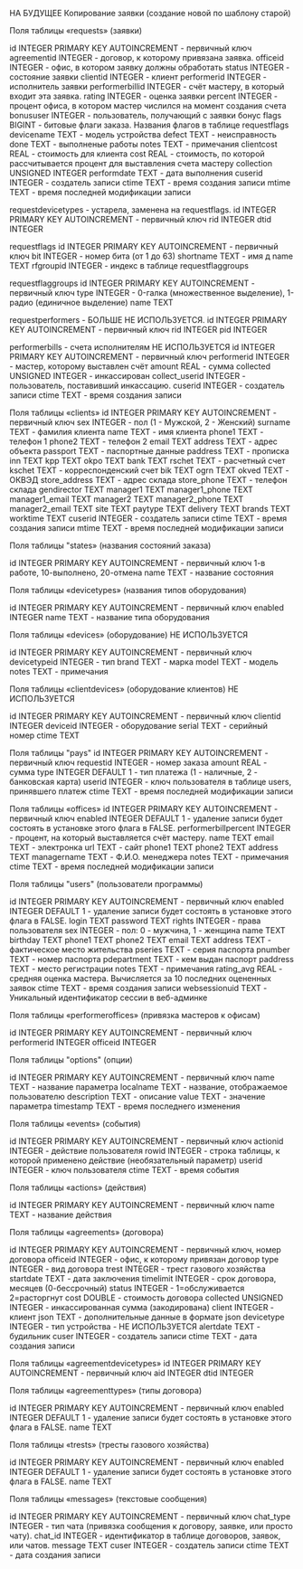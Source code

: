 НА БУДУЩЕЕ
Копирование заявки (создание новой по шаблону старой)


Поля таблицы «requests» (заявки)

id INTEGER PRIMARY KEY AUTOINCREMENT - первичный ключ
agreementid INTEGER - договор, к которому привязана заявка.
officeid INTEGER - офис, в котором заявку должны обработать
status INTEGER - состояние заявки
clientid INTEGER - клиент
performerid INTEGER - исполнитель заявки
performerbillid INTEGER - счёт мастеру, в который входит эта заявка.
rating INTEGER - оценка заявки
percent INTEGER - процент офиса, в котором мастер числился на момент создания счета
bonususer INTEGER - пользователь, получающий с заявки бонус
flags BIGINT - битовые флаги заказа. Названия флагов в таблице requestflags
devicename TEXT - модель устройства
defect TEXT - неисправность
done TEXT - выполненые работы
notes TEXT - примечания
clientcost REAL - стоимость для клиента
cost REAL - стоимость, по которой рассчитывается процент для выставления счета мастеру
collection UNSIGNED INTEGER
performdate TEXT - дата выполнения
cuserid INTEGER - создатель записи
ctime TEXT - время создания записи
mtime TEXT - время последней модификации записи

requestdevicetypes - устарела, заменена на requestflags.
id INTEGER PRIMARY KEY AUTOINCREMENT - первичный ключ
rid INTEGER
dtid INTEGER


requestflags
id INTEGER PRIMARY KEY AUTOINCREMENT - первичный ключ
bit INTEGER - номер бита (от 1 до 63)
shortname TEXT - имя д
name TEXT
rfgroupid INTEGER - индекс в таблице requestflaggroups


requestflaggroups
id INTEGER PRIMARY KEY AUTOINCREMENT - первичный ключ
type INTEGER - 0-галка (множественное выделение), 1-радио (единичное выделение)
name TEXT


requestperformers - БОЛЬШЕ НЕ ИСПОЛЬЗУЕТСЯ.
id INTEGER PRIMARY KEY AUTOINCREMENT - первичный ключ
rid INTEGER
pid INTEGER


performerbills - счета исполнителям НЕ ИСПОЛЬЗУЕТСЯ
id INTEGER PRIMARY KEY AUTOINCREMENT - первичный ключ
performerid INTEGER - мастер, которому выставлен счёт
amount REAL - сумма
collected UNSIGNED INTEGER - инкассирован
collect_userid INTEGER - пользователь, поставивший инкассацию.
cuserid INTEGER - создатель записи
ctime TEXT - время создания записи


Поля таблицы «clients»
id INTEGER PRIMARY KEY AUTOINCREMENT - первичный ключ
sex INTEGER - пол (1 - Мужской, 2 - Женский)
surname TEXT - фамилия клиента
name TEXT - имя клиента
phone1 TEXT - телефон 1
phone2 TEXT - телефон 2
email TEXT
address TEXT - адрес объекта
passport TEXT - паспортные данные
paddress TEXT - прописка
inn TEXT
kpp TEXT
okpo TEXT
bank TEXT
rschet TEXT - расчетный счет
kschet TEXT - корреспонденский счет
bik TEXT
ogrn TEXT
okved TEXT - ОКВЭД
store_address TEXT - адрес склада
store_phone TEXT - телефон склада
gendirector TEXT
manager1 TEXT
manager1_phone TEXT
manager1_email TEXT
manager2 TEXT
manager2_phone TEXT
manager2_email TEXT
site TEXT
paytype TEXT
delivery TEXT
brands TEXT
worktime TEXT
cuserid INTEGER - создатель записи
ctime TEXT - время создания записи
mtime TEXT - время последней модификации записи


Поля таблицы "states» (названия состояний заказа)

id INTEGER PRIMARY KEY AUTOINCREMENT - первичный ключ 1-в работе, 10-выполнено, 20-отмена
name TEXT - название состояния


Поля таблицы «devicetypes» (названия типов оборудования)

id INTEGER PRIMARY KEY AUTOINCREMENT - первичный ключ
enabled INTEGER
name TEXT - название типа оборудования


Поля таблицы «devices» (оборудование) НЕ ИСПОЛЬЗУЕТСЯ

id INTEGER PRIMARY KEY AUTOINCREMENT - первичный ключ
devicetypeid INTEGER - тип
brand TEXT - марка
model TEXT - модель
notes TEXT - примечания


Поля таблицы «clientdevices» (оборудование клиентов) НЕ ИСПОЛЬЗУЕТСЯ

id INTEGER PRIMARY KEY AUTOINCREMENT - первичный ключ
clientid INTEGER
deviceid INTEGER - оборудование
serial TEXT - серийный номер
ctime TEXT


Поля таблицы "pays"
id INTEGER PRIMARY KEY AUTOINCREMENT - первичный ключ
requestid INTEGER - номер заказа
amount REAL - сумма
type INTEGER DEFAULT 1 - тип платежа (1 - наличные, 2 - банковская карта)
userid INTEGER - ключ пользователя в таблице users, принявшего платеж
ctime TEXT - время последней модификации записи


Поля таблицы «offices»
id INTEGER PRIMARY KEY AUTOINCREMENT - первичный ключ
enabled INTEGER DEFAULT 1 - удаление записи будет состоять в установке этого флага в FALSE.
performerbillpercent INTEGER - процент, на который выставляется счёт мастеру.
name TEXT
email TEXT - электронка
url TEXT - сайт
phone1 TEXT
phone2 TEXT
address TEXT
managername TEXT - Ф.И.О. менеджера
notes TEXT - примечания
ctime TEXT - время последней модификации записи


Поля таблицы "users" (пользователи программы)

id INTEGER PRIMARY KEY AUTOINCREMENT - первичный ключ
enabled INTEGER DEFAULT 1 - удаление записи будет состоять в установке этого флага в FALSE.
login TEXT
password TEXT
rights INTEGER - права пользователя
sex INTEGER - пол: 0 - мужчина, 1 - женщина
name TEXT
birthday TEXT
phone1 TEXT
phone2 TEXT
email TEXT
address TEXT - фактическое место жительства
pseries TEXT - серия паспорта
pnumber TEXT - номер паспорта
pdepartment TEXT - кем выдан паспорт
paddress TEXT - место регистрации
notes TEXT - примечания
rating_avg REAL - средняя оценка мастера. Вычисляется за 10 последних оцененных заявок
ctime TEXT - время создания записи
websessionuid TEXT - Уникальный идентификатор сессии в веб-админке



Поля таблицы «performeroffices» (привязка мастеров к офисам)

id INTEGER PRIMARY KEY AUTOINCREMENT - первичный ключ
performerid INTEGER
officeid INTEGER


Поля таблицы "options" (опции)

id INTEGER PRIMARY KEY AUTOINCREMENT - первичный ключ
name TEXT - название параметра
localname TEXT - название, отображаемое пользователю
description TEXT - описание
value TEXT - значение параметра
timestamp TEXT - время последнего изменения


Поля таблицы «events» (события)

id INTEGER PRIMARY KEY AUTOINCREMENT - первичный ключ
actionid INTEGER - действие пользователя
rowid INTEGER - строка таблицы, к которой применено действие (необязательный параметр)
userid INTEGER - ключ пользователя
ctime TEXT - время события


Поля таблицы «actions» (действия)

id INTEGER PRIMARY KEY AUTOINCREMENT - первичный ключ
name TEXT -  название действия


Поля таблицы «agreements» (договора)

id INTEGER PRIMARY KEY AUTOINCREMENT - первичный ключ, номер договора
officeid INTEGER - офис, к которому привязан договор
type INTEGER -  вид договора
trest INTEGER - трест газового хозяйства
startdate TEXT - дата заключения
timelimit INTEGER - срок договора, месяцев (0-бессрочный)
status INTEGER - 1=обслуживается 2=расторгнут
cost DOUBLE - стоимость договора
collected UNSIGNED INTEGER - инкассированная сумма (закодирована)
client INTEGER - клиент
json TEXT - дополнительные данные в формате json
devicetype INTEGER - тип устройства - НЕ ИСПОЛЬЗУЕТСЯ
alertdate TEXT - будильник
cuser INTEGER - создатель записи
ctime TEXT - дата создания записи


Поля таблицы «agreementdevicetypes»
id INTEGER PRIMARY KEY AUTOINCREMENT - первичный ключ
aid INTEGER
dtid INTEGER


Поля таблицы «agreementtypes» (типы договора)

id INTEGER PRIMARY KEY AUTOINCREMENT - первичный ключ
enabled INTEGER DEFAULT 1 - удаление записи будет состоять в установке этого флага в FALSE.
name TEXT


Поля таблицы «trests» (тресты газового хозяйства)

id INTEGER PRIMARY KEY AUTOINCREMENT - первичный ключ
enabled INTEGER DEFAULT 1 - удаление записи будет состоять в установке этого флага в FALSE.
name TEXT


Поля таблицы «messages» (текстовые сообщения)

id INTEGER PRIMARY KEY AUTOINCREMENT - первичный ключ
chat_type INTEGER - тип чата (привязка сообщения к договору, заявке, или просто чату). 
chat_id INTEGER - идентификатор в таблице договоров, заявок, или чатов.
message TEXT
cuser INTEGER - создатель записи
ctime TEXT - дата создания записи
